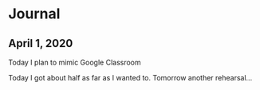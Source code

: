 # Journal

## April 1, 2020

Today I plan to mimic Google Classroom

Today I got about half as far as I wanted to. Tomorrow another rehearsal...